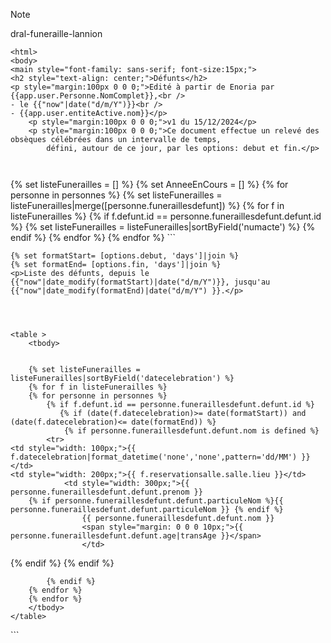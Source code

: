 > [!note]
> dral-funeraille-lannion

```
<html>
<body>
<main style="font-family: sans-serif; font-size:15px;">
<h2 style="text-align: center;">Défunts</h2>
<p style="margin:100px 0 0 0;">Edité à partir de Enoria par {{app.user.Personne.NomComplet}},<br />
- le {{"now"|date("d/m/Y")}}<br />
- {{app.user.entiteActive.nom}}</p>
    <p style="margin:100px 0 0 0;">v1 du 15/12/2024</p>
    <p style="margin:100px 0 0 0;">Ce document effectue un relevé des obsèques célébrées dans un intervalle de temps,
        défini, autour de ce jour, par les options: debut et fin.</p>

   
```
 <p style="page-break-before: always; margin: 0 0 0 0;"></p>
{% set listeFunerailles = [] %}
{% set AnneeEnCours = [] %}
{% for personne in personnes %}
{% set listeFunerailles = listeFunerailles|merge([personne.funeraillesdefunt]) %}
{% for f in listeFunerailles %}
{% if f.defunt.id == personne.funeraillesdefunt.defunt.id %}
{% set listeFunerailles = listeFunerailles|sortByField('numacte') %}
{% endif %}
{% endfor %}
{% endfor %}
```
	
    
    
    {% set formatStart= [options.debut, 'days']|join %}
    {% set formatEnd= [options.fin, 'days']|join %}
    <p>Liste des défunts, depuis le {{"now"|date_modify(formatStart)|date("d/m/Y")}}, jusqu'au {{"now"|date_modify(formatEnd)|date("d/m/Y") }}.</p>
	

	

	<table >
		<tbody>
			

		{% set listeFunerailles = listeFunerailles|sortByField('datecelebration') %}
        {% for f in listeFunerailles %}
		{% for personne in personnes %}		
			{% if f.defunt.id == personne.funeraillesdefunt.defunt.id %}
               {% if (date(f.datecelebration)>= date(formatStart)) and  (date(f.datecelebration)<= date(formatEnd)) %}  
                {% if personne.funeraillesdefunt.defunt.nom is defined %}
            <tr>
    <td style="width: 100px;">{{ f.datecelebration|format_datetime('none','none',pattern='dd/MM') }} </td>
    <td style="width: 200px;">{{ f.reservationsalle.salle.lieu }}</td>
				<td style="width: 300px;">{{ personne.funeraillesdefunt.defunt.prenom }}
		{% if personne.funeraillesdefunt.defunt.particuleNom %}{{ personne.funeraillesdefunt.defunt.particuleNom }} {% endif %} 
                    {{ personne.funeraillesdefunt.defunt.nom }}
                    <span style="margin: 0 0 0 10px;">{{ personne.funeraillesdefunt.defunt.age|transAge }}</span>
                    </td>
</tr>
   {% endif %}  
    {% endif %}
         
			{% endif %}
		{% endfor %}
		{% endfor %}
		</tbody>
	</table>
</main>	
</body>
</html>
```
